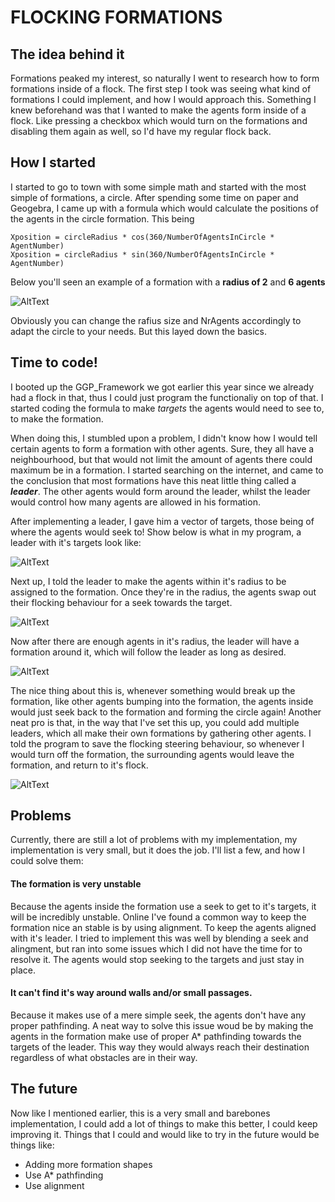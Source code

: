# FLOCKING FORMATIONS
 
 ## The idea behind it
 Formations peaked my interest, so naturally I went to research how to form formations inside of a flock.
 The first step I took was seeing what kind of formations I could implement, and how I would approach this.
 Something I knew beforehand was that I wanted to make the agents form inside of a flock. 
 Like pressing a checkbox which would turn on the formations and disabling them again as well, so I'd have my regular flock back.
 
 ## How I started
 
 I started to go to town with some simple math and started with the most simple of formations, a circle.
 After spending some time on paper and Geogebra, I came up with a formula which would calculate the positions of the agents in the circle formation.
 This being
 
 ```
 Xposition = circleRadius * cos(360/NumberOfAgentsInCircle * AgentNumber)
 Xposition = circleRadius * sin(360/NumberOfAgentsInCircle * AgentNumber)
 ```
 Below you'll seen an example of a formation with a **radius of 2** and **6 agents**
 
 ![AltText](https://cdn.discordapp.com/attachments/720322360330158211/799274524435546172/unknown.png)
 
 Obviously you can change the rafius size and NrAgents accordingly to adapt the circle to your needs. But this layed down the basics.
 
 ## Time to code!
 I booted up the GGP_Framework we got earlier this year since we already had a flock in that, thus I could just program the functionaliy on top of that.
 I started coding the formula to make *targets* the agents would need to see to, to make the formation.
 
 When doing this, I stumbled upon a problem, I didn't know how I would tell certain agents to form a formation with other agents. Sure, they all have a neighbourhood, but that    would not limit the amount of agents there could maximum be in a formation. 
 I started searching on the internet, and came to the conclusion that most formations have this neat little thing called a ***leader***. 
 The other agents would form around the leader, whilst the leader would control how many agents are allowed in his formation.
 
 After implementing a leader, I gave him a vector of targets, those being of where the agents would seek to!
 Show below is what in my program, a leader with it's targets look like:
 
 ![AltText](https://cdn.discordapp.com/attachments/720322360330158211/799277593940459540/unknown.png)
 
 Next up, I told the leader to make the agents within it's radius to be assigned to the formation. Once they're in the radius, the agents swap out their flocking behaviour for a seek towards the target.
 
 ![AltText](https://cdn.discordapp.com/attachments/720322360330158211/799279378814468106/unknown.png)
 
 Now after there are enough agents in it's radius, the leader will have a formation around it, which will follow the leader as long as desired. 
 
 ![AltText](https://cdn.discordapp.com/attachments/720322360330158211/799279883032723496/unknown.png)
 
 The nice thing about this is, whenever something would break up the formation, like other agents bumping into the formation, the agents inside  would just seek back to the formation and forming the circle again!
 Another neat pro is that, in the way that I've set this up, you could add multiple leaders, which all make their own formations by gathering other agents.
 I told the program to save the flocking steering behaviour, so whenever I would turn off the formation, the surrounding agents would leave the formation, and return to it's flock.
 
 ![AltText](https://cdn.discordapp.com/attachments/720322360330158211/799280641027211334/ezgif.com-gif-maker.gif)
 
 ## Problems
 Currently, there are still a lot of problems with my implementation, my implementation is very small, but it does the job. 
 I'll list a few, and how I could solve them:
 
 #### The formation is very unstable
 Because the agents inside the formation use a seek to get to it's targets, it will be incredibly unstable. Online I've found a common way to keep the formation nice an stable  is by using alignment. To keep the agents aligned with it's leader. I tried to implement this was well by blending a seek and alingment, but ran into some issues which I did not have the time for to resolve it. The agents would stop seeking to the targets and just stay in place. 
 
 #### It can't find it's way around walls and/or small passages.
 Because it makes use of a mere simple seek, the agents don't have any proper pathfinding. A neat way to solve this issue woud be by making the agents in the formation make use of proper A* pathfinding towards the targets of the leader. This way they would always reach their destination regardless of what obstacles are in their way.
 
 ## The future
 Now like I mentioned earlier, this is a very small and barebones implementation, I could add a lot of things to make this better, I could keep improving it.
 Things that I could and would like to try in the future would be things like:
 - Adding more formation shapes
 - Use A* pathfinding
 - Use alignment
 
 
